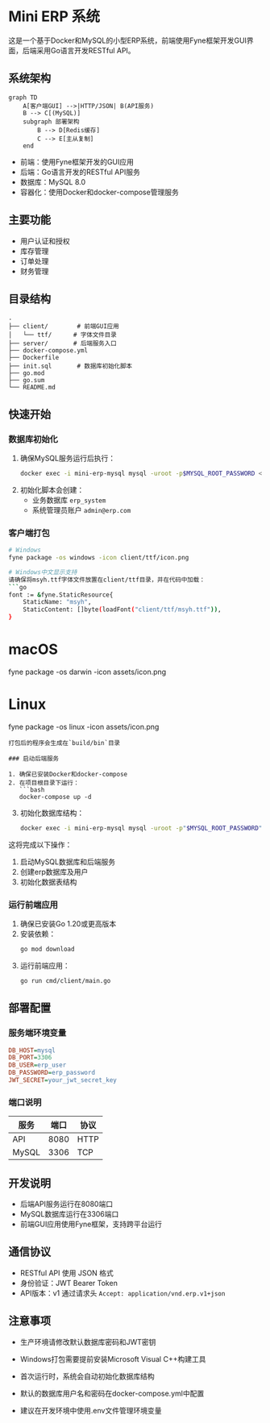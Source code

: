 # Mini ERP 系统

这是一个基于Docker和MySQL的小型ERP系统，前端使用Fyne框架开发GUI界面，后端采用Go语言开发RESTful API。

## 系统架构
```mermaid
graph TD
    A[客户端GUI] -->|HTTP/JSON| B(API服务)
    B --> C[(MySQL)]
    subgraph 部署架构
        B --> D[Redis缓存]
        C --> E[主从复制]
    end
```

- 前端：使用Fyne框架开发的GUI应用
- 后端：Go语言开发的RESTful API服务
- 数据库：MySQL 8.0
- 容器化：使用Docker和docker-compose管理服务

## 主要功能

- 用户认证和授权
- 库存管理
- 订单处理
- 财务管理

## 目录结构

```
.
├── client/        # 前端GUI应用
│   └── ttf/      # 字体文件目录
├── server/       # 后端服务入口
├── docker-compose.yml
├── Dockerfile
├── init.sql       # 数据库初始化脚本
├── go.mod
├── go.sum
└── README.md
```

## 快速开始

### 数据库初始化
1. 确保MySQL服务运行后执行：
   ```bash
   docker exec -i mini-erp-mysql mysql -uroot -p$MYSQL_ROOT_PASSWORD < init.sql
   ```
2. 初始化脚本会创建：
   - 业务数据库 `erp_system`
   - 系统管理员账户 `admin@erp.com`

### 客户端打包
```bash
# Windows
fyne package -os windows -icon client/ttf/icon.png

# Windows中文显示支持
请确保将msyh.ttf字体文件放置在client/ttf目录，并在代码中加载：
```go
font := &fyne.StaticResource{
    StaticName: "msyh",
    StaticContent: []byte(loadFont("client/ttf/msyh.ttf")),
}
```

# macOS
fyne package -os darwin -icon assets/icon.png

# Linux
fyne package -os linux -icon assets/icon.png
```
打包后的程序会生成在`build/bin`目录

### 启动后端服务

1. 确保已安装Docker和docker-compose
2. 在项目根目录下运行：
   ```bash
   docker-compose up -d
   ```
3. 初始化数据库结构：
   ```bash
   docker exec -i mini-erp-mysql mysql -uroot -p"$MYSQL_ROOT_PASSWORD" < init.sql
   ```

这将完成以下操作：
1. 启动MySQL数据库和后端服务
2. 创建erp数据库及用户
3. 初始化数据表结构

### 运行前端应用

1. 确保已安装Go 1.20或更高版本
2. 安装依赖：
   ```bash
   go mod download
   ```
3. 运行前端应用：
   ```bash
   go run cmd/client/main.go
   ```

## 部署配置

### 服务端环境变量
```ini
DB_HOST=mysql
DB_PORT=3306
DB_USER=erp_user
DB_PASSWORD=erp_password
JWT_SECRET=your_jwt_secret_key
```

### 端口说明
| 服务    | 端口  | 协议  |
|---------|-------|-------|
| API     | 8080  | HTTP  |
| MySQL   | 3306  | TCP   |

## 开发说明

- 后端API服务运行在8080端口
- MySQL数据库运行在3306端口
- 前端GUI应用使用Fyne框架，支持跨平台运行

## 通信协议
- RESTful API 使用 JSON 格式
- 身份验证：JWT Bearer Token
- API版本：v1 通过请求头 `Accept: application/vnd.erp.v1+json`

## 注意事项
- 生产环境请修改默认数据库密码和JWT密钥
- Windows打包需要提前安装Microsoft Visual C++构建工具

- 首次运行时，系统会自动初始化数据库结构
- 默认的数据库用户名和密码在docker-compose.yml中配置
- 建议在开发环境中使用.env文件管理环境变量
